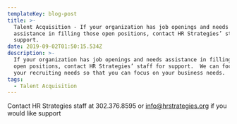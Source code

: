 ```yaml
---
templateKey: blog-post
title: >-
  Talent Acquisition - If your organization has job openings and needs
  assistance in filling those open positions, contact HR Strategies’ staff for
  support.
date: 2019-09-02T01:50:15.534Z
description: >-
  If your organization has job openings and needs assistance in filling those
  open positions, contact HR Strategies’ staff for support.  We can focus on
  your recruiting needs so that you can focus on your business needs.
tags:
  - Talent Acquisition
---
```

Contact HR Strategies staff at 302.376.8595 or info@hrstrategies.org if you would like support
